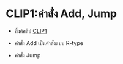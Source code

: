 # CLIP1:คำสั่ง Add, Jump

- ลิ้งค์คลิป [CLIP1](https://youtu.be/U5B8R18Q3nM)

- คำสั่ง Add เป็นคำสั่งแบบ R-type

- คำสั่ง Jump
